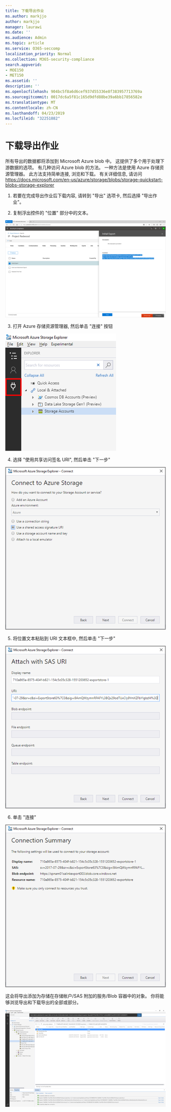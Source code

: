 ```yaml
---
title: 下载导出作业
ms.author: markjjo
author: markjjo
manager: laurawi
ms.date: ''
ms.audience: Admin
ms.topic: article
ms.service: O365-seccomp
localization_priority: Normal
ms.collection: M365-security-compliance
search.appverid:
- MOE150
- MET150
ms.assetid: ''
description: ''
ms.openlocfilehash: 904bc5f8a6d6cef937d55336e8f383957713769a
ms.sourcegitcommit: 0017dc6a5f81c165d9dfd88be39a6bb17856582e
ms.translationtype: MT
ms.contentlocale: zh-CN
ms.lasthandoff: 04/23/2019
ms.locfileid: "32251882"
---
```

# <a name="download-export-jobs"></a>下载导出作业

所有导出的数据都将添加到 Microsoft Azure blob 中。 这提供了多个用于处理下游数据的选项。 有几种访问 Azure blob 的方法。 一种方法是使用 Azure 存储资源管理器。 此方法支持简单连接, 浏览和下载。 有关详细信息, 请访问<https://docs.microsoft.com/en-us/azure/storage/blobs/storage-quickstart-blobs-storage-explorer>

1.  若要在完成导出作业后下载内容, 请转到 "导出" 选项卡, 然后选择 "导出作业"。

2.  复制浮出控件的 "位置" 部分中的文本。

![](../media/eDiscoExportJob.png)

3.  打开 Azure 存储资源管理器, 然后单击 "连接" 按钮

![](../media/AzureStorageConnect.png)

4.  选择 "使用共享访问签名 URI", 然后单击 "下一步"

![](../media/AzureStorageConnect2.png)

5.  将位置文本粘贴到 URI 文本框中, 然后单击 "下一步"

![](../media/AzureStorageConnect3.png)

6.  单击 "连接"

![](../media/AzureStorageConnect4.png)

这会将导出添加为存储在存储帐户/SAS 附加的服务/Blob 容器中的对象。 你将能够浏览导出和下载导出的全部或部分。

![](../media/AzureStorageConnect5.png)
